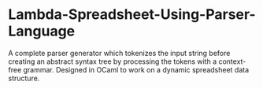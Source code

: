 # Lambda-Spreadsheet-Using-Parser-Language
A complete parser generator which tokenizes the input string before creating an abstract syntax tree by processing the tokens with a context-free grammar. Designed in OCaml to work on a dynamic spreadsheet data structure.
